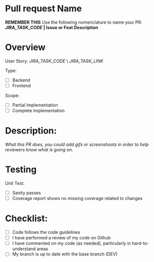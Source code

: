 # Pull request Name
**REMEMBER THIS**
Use the following nomenclature to name your PR:
**_JIRA_TASK_CODE_ | Issue or Feat Description**

# Overview
User Story: _JIRA_TASK_CODE_ \ _JIRA_TASK_LINK_

Type:
- [ ] Backend
- [ ] Frontend

Scope:

- [ ] Partial Implementation
- [ ] Complete Implementation

# Description:
_What this PR does, you could add gifs or screenshoots in order to help reviewers know what is going on._

# Testing
Unit Test:

- [ ] Sanity passes
- [ ] Coverage report shows no missing coverage related to changes

# Checklist:
- [ ] Code follows the code guidelines
- [ ] I have performed a review of my code on Github
- [ ] I have commented on my code (as needed), particularly in hard-to-understand areas
- [ ] My branch is up to date with the base branch (DEV)
